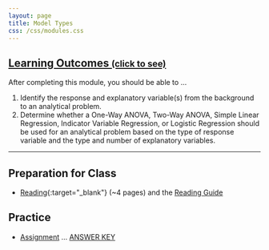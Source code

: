 ```yaml
---
layout: page
title: Model Types
css: /css/modules.css
---
```


<div class="panel-group-ILOs">
  <div class="panel panel-default">
    <div class="panel-heading">
      <h2 class="panel-title">
        <a data-toggle="collapse" href="#ILOs">Learning Outcomes <small>(click to see)</small></a>
      </h2>
    </div>
    <div id="ILOs" class="panel-collapse collapse">
      <div class="panel-body">
<p>After completing this module, you should be able to ...</p>

<ol>
  <li>Identify the response and explanatory variable(s) from the background to an analytical problem.</li>
  <li>Determine whether a One-Way ANOVA, Two-Way ANOVA, Simple Linear Regression, Indicator Variable Regression, or Logistic Regression should be used for an analytical problem based on the type of response variable and the type and number of explanatory variables.</li>
</ol>
      </div>
    </div>
  </div>
</div>

----

## Preparation for Class

* [Reading](http://derekogle.com/Book207/ModelTypes.html){:target="_blank"} (~4 pages) and the [Reading Guide](prep/ModelTypes)

## Practice

* [Assignment](ce/ModelTypes_CE1) ... [ANSWER KEY](cex/KEY_ModelTypes_CE)
